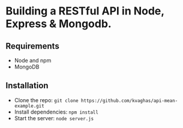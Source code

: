 # Building a RESTful API in Node,  Express  &amp; Mongodb.


## Requirements

- Node and npm
- MongoDB

## Installation

- Clone the repo: `git clone https://github.com/kvaghas/api-mean-example.git`
- Install dependencies: `npm install`
- Start the server: `node server.js`
